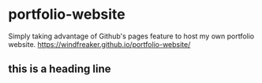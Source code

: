 # portfolio-website
Simply taking advantage of Github's pages feature to host my own portfolio website.
https://windfreaker.github.io/portfolio-website/

## this is a heading line
